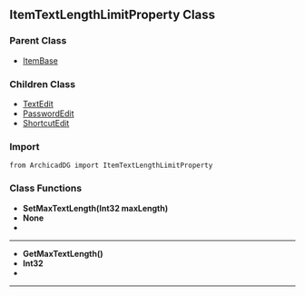 ## ItemTextLengthLimitProperty Class

### Parent Class
* [ItemBase](ItemBase.md)

### Children Class
* [TextEdit](../m_edit_control/TextEdit.md)
* [PasswordEdit](../m_edit_control/PasswordEdit.md)
* [ShortcutEdit](../m_edit_control/ShortcutEdit.md)

### Import
```
from ArchicadDG import ItemTextLengthLimitProperty
``` 

### Class Functions

* **SetMaxTextLength(Int32 maxLength)**
* **None**
* 
-----

* **GetMaxTextLength()**
* **Int32**
* 
-----
